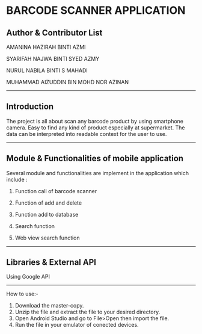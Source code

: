 BARCODE SCANNER APPLICATION
===

Author & Contributor List
-----------
AMANINA HAZIRAH BINTI AZMI

SYARIFAH NAJWA BINTI SYED AZMY

NURUL NABILA BINTI S MAHADI

MUHAMMAD AIZUDDIN BIN MOHD NOR AZINAN

---
Introduction
-----------
The project is all about scan any barcode product by using smartphone camera. Easy to find any kind of product especially at supermarket. The data can be interpreted into readable context for the user to use.

---
Module & Functionalities of mobile application
-----------
Several module and functionalities are implement in the application which include :

1. Function call of barcode scanner

2. Function of add and delete

3. Function add to database

4. Search function

5. Web view search function

---
Libraries & External API
-----------
Using Google API

---
How to use:-
1) Download the master-copy.
2) Unzip the file and extract the file to your desired directory.
3) Open Android Studio and go to File>Open then import the file.
4) Run the file in your emulator of conected devices.
